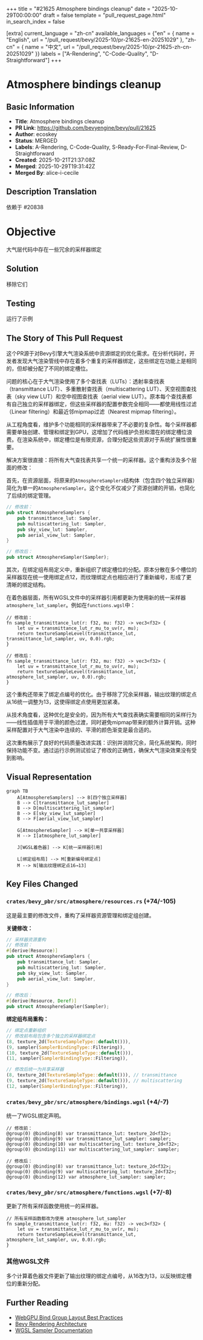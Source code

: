 +++
title = "#21625 Atmosphere bindings cleanup"
date = "2025-10-29T00:00:00"
draft = false
template = "pull_request_page.html"
in_search_index = false

[extra]
current_language = "zh-cn"
available_languages = {"en" = { name = "English", url = "/pull_request/bevy/2025-10/pr-21625-en-20251029" }, "zh-cn" = { name = "中文", url = "/pull_request/bevy/2025-10/pr-21625-zh-cn-20251029" }}
labels = ["A-Rendering", "C-Code-Quality", "D-Straightforward"]
+++

# Atmosphere bindings cleanup

## Basic Information
- **Title**: Atmosphere bindings cleanup
- **PR Link**: https://github.com/bevyengine/bevy/pull/21625
- **Author**: ecoskey
- **Status**: MERGED
- **Labels**: A-Rendering, C-Code-Quality, S-Ready-For-Final-Review, D-Straightforward
- **Created**: 2025-10-21T21:37:08Z
- **Merged**: 2025-10-29T19:31:42Z
- **Merged By**: alice-i-cecile

## Description Translation
依赖于 #20838

# Objective

大气层代码中存在一些冗余的采样器绑定

## Solution

移除它们

## Testing

运行了示例

## The Story of This Pull Request

这个PR源于对Bevy引擎大气渲染系统中资源绑定的优化需求。在分析代码时，开发者发现大气渲染管线中存在着多个重复的采样器绑定，这些绑定在功能上是相同的，但却被分配了不同的绑定槽位。

问题的核心在于大气渲染使用了多个查找表（LUTs）：透射率查找表（transmittance LUT）、多重散射查找表（multiscattering LUT）、天空视图查找表（sky view LUT）和空中视图查找表（aerial view LUT）。原本每个查找表都有自己独立的采样器绑定，但这些采样器的配置参数完全相同——都使用线性过滤（Linear filtering）和最近邻mipmap过滤（Nearest mipmap filtering）。

从工程角度看，维护多个功能相同的采样器带来了不必要的复杂性。每个采样器都需要单独创建、管理和绑定到GPU，这增加了代码维护负担和潜在的绑定槽位浪费。在渲染系统中，绑定槽位是有限资源，合理分配这些资源对于系统扩展性很重要。

解决方案很直接：将所有大气查找表共享一个统一的采样器。这个重构涉及多个层面的修改：

首先，在资源层面，将原来的`AtmosphereSamplers`结构体（包含四个独立采样器）简化为单一的`AtmosphereSampler`。这个变化不仅减少了资源创建的开销，也简化了后续的绑定管理。

```rust
// 修改前：
pub struct AtmosphereSamplers {
    pub transmittance_lut: Sampler,
    pub multiscattering_lut: Sampler,
    pub sky_view_lut: Sampler,
    pub aerial_view_lut: Sampler,
}

// 修改后：
pub struct AtmosphereSampler(Sampler);
```

其次，在绑定组布局定义中，重新组织了绑定槽位的分配。原本分散在多个槽位的采样器现在统一使用绑定点12，而纹理绑定点也相应进行了重新编号，形成了更清晰的绑定结构。

在着色器层面，所有WGSL文件中的采样器引用都更新为使用新的统一采样器`atmosphere_lut_sampler`。例如在`functions.wgsl`中：

```wgsl
// 修改前：
fn sample_transmittance_lut(r: f32, mu: f32) -> vec3<f32> {
    let uv = transmittance_lut_r_mu_to_uv(r, mu);
    return textureSampleLevel(transmittance_lut, transmittance_lut_sampler, uv, 0.0).rgb;
}

// 修改后：
fn sample_transmittance_lut(r: f32, mu: f32) -> vec3<f32> {
    let uv = transmittance_lut_r_mu_to_uv(r, mu);
    return textureSampleLevel(transmittance_lut, atmosphere_lut_sampler, uv, 0.0).rgb;
}
```

这个重构还带来了绑定点编号的优化。由于移除了冗余采样器，输出纹理的绑定点从16统一调整为13，这使得绑定点使用更加紧凑。

从技术角度看，这种优化是安全的，因为所有大气查找表确实需要相同的采样行为——线性插值用于平滑的颜色过渡，同时避免mipmap带来的额外计算开销。这种采样配置对于大气渲染中连续的、平滑的颜色渐变是最合适的。

这次重构展示了良好的代码质量改进实践：识别并消除冗余，简化系统架构，同时保持功能不变。通过运行示例测试验证了修改的正确性，确保大气渲染效果没有受到影响。

## Visual Representation

```mermaid
graph TB
    A[AtmosphereSamplers] --> B[四个独立采样器]
    B --> C[transmittance_lut_sampler]
    B --> D[multiscattering_lut_sampler]
    B --> E[sky_view_lut_sampler]
    B --> F[aerial_view_lut_sampler]
    
    G[AtmosphereSampler] --> H[单一共享采样器]
    H --> I[atmosphere_lut_sampler]
    
    J[WGSL着色器] --> K[统一采样器引用]
    
    L[绑定组布局] --> M[重新编号绑定点]
    M --> N[输出纹理绑定点16→13]
```

## Key Files Changed

### `crates/bevy_pbr/src/atmosphere/resources.rs` (+74/-105)
这是最主要的修改文件，重构了采样器资源管理和绑定组创建。

**关键修改：**
```rust
// 采样器资源重构
// 修改前：
#[derive(Resource)]
pub struct AtmosphereSamplers {
    pub transmittance_lut: Sampler,
    pub multiscattering_lut: Sampler,
    pub sky_view_lut: Sampler,
    pub aerial_view_lut: Sampler,
}

// 修改后：
#[derive(Resource, Deref)]
pub struct AtmosphereSampler(Sampler);
```

**绑定组布局重构：**
```rust
// 绑定点重新组织
// 修改前布局包含多个独立的采样器绑定点
(8, texture_2d(TextureSampleType::default())),
(9, sampler(SamplerBindingType::Filtering)),
(10, texture_2d(TextureSampleType::default())),
(11, sampler(SamplerBindingType::Filtering)),

// 修改后统一为共享采样器
(8, texture_2d(TextureSampleType::default())), // transmittance
(9, texture_2d(TextureSampleType::default())), // multiscattering
(12, sampler(SamplerBindingType::Filtering)),
```

### `crates/bevy_pbr/src/atmosphere/bindings.wgsl` (+4/-7)
统一了WGSL绑定声明。

```wgsl
// 修改前：
@group(0) @binding(8) var transmittance_lut: texture_2d<f32>;
@group(0) @binding(9) var transmittance_lut_sampler: sampler;
@group(0) @binding(10) var multiscattering_lut: texture_2d<f32>;
@group(0) @binding(11) var multiscattering_lut_sampler: sampler;

// 修改后：
@group(0) @binding(8) var transmittance_lut: texture_2d<f32>;
@group(0) @binding(9) var multiscattering_lut: texture_2d<f32>;
@group(0) @binding(12) var atmosphere_lut_sampler: sampler;
```

### `crates/bevy_pbr/src/atmosphere/functions.wgsl` (+7/-8)
更新了所有采样函数使用统一的采样器。

```wgsl
// 所有采样函数都改为使用 atmosphere_lut_sampler
fn sample_transmittance_lut(r: f32, mu: f32) -> vec3<f32> {
    let uv = transmittance_lut_r_mu_to_uv(r, mu);
    return textureSampleLevel(transmittance_lut, atmosphere_lut_sampler, uv, 0.0).rgb;
}
```

### 其他WGSL文件
多个计算着色器文件更新了输出纹理的绑定点编号，从16改为13，以反映绑定槽位的重新分配。

## Further Reading

- [WebGPU Bind Group Layout Best Practices](https://gpuweb.github.io/gpuweb/#bind-group-layout-creation)
- [Bevy Rendering Architecture](https://bevyengine.org/learn/quick-start/getting-started/systems/)
- [WGSL Sampler Documentation](https://gpuweb.github.io/gpuweb/wgsl/#sampler-types)